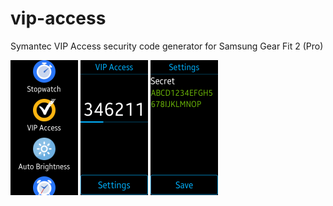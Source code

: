 # vip-access
Symantec VIP Access security code generator for Samsung Gear Fit 2 (Pro)

<img src="https://github.com/wolandmaster/vip-access/raw/master/images/screenshot-1.jpg" width="108" height="216"/> <img src="https://github.com/wolandmaster/vip-access/raw/master/images/screenshot-2.jpg" width="108" height="216"/> <img src="https://github.com/wolandmaster/vip-access/raw/master/images/screenshot-3.jpg" width="108" height="216"/>

